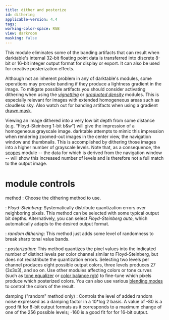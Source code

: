 ```yaml
---
title: dither and posterize
id: dithering
applicable-version: 4.4
tags: 
working-color-space: RGB
view: darkroom
masking: false
---
```


This module eliminates some of the banding artifacts that can result when darktable's internal 32-bit floating point data is transferred into discrete 8-bit or 16-bit integer output format for display or export.  It can also be used for creative posterization effects.

Although not an inherent problem in any of darktable's modules, some operations may provoke banding if they produce a lightness gradient in the image. To mitigate possible artifacts you should consider activating dithering when using the [_vignetting_](./vignetting.md) or [_graduated density_](./graduated-density.md) modules. This is especially relevant for images with extended homogeneous areas such as cloudless sky. Also watch out for banding artifacts when using a gradient [drawn mask](../../darkroom/masking-and-blending/masks/drawn).

Viewing an image dithered into a very low bit depth from some distance (e.g. “Floyd-Steinberg 1-bit b&w”) will give the impression of a homogeneous grayscale image. darktable attempts to mimic this impression when rendering zoomed-out images in the center view, the navigation window and thumbnails. This is accomplished by dithering those images into a higher number of grayscale levels. Note that, as a consequence, the [scopes](../utility-modules/shared/scopes.md) module -- the data for which is derived from the navigation window -- will show this increased number of levels and is therefore not a full match to the output image.

# module controls

method
: Choose the dithering method to use. 

: _Floyd-Steinberg_: Systematically distribute quantization errors over neighboring pixels. This method can be selected with some typical output bit depths. Alternatively, you can select _Floyd-Steinberg auto_, which automatically adapts to the desired output format.

: _random dithering_: This method just adds some level of randomness to break sharp tonal value bands. 

: _posterization_: This method quantizes the pixel values into the indicated number of distinct levels per color channel similar to Floyd-Steinberg, but does not redistribute the quantization errors.  Selecting two levels per channel produces eight possible output colors, three levels produces 27 (3x3x3), and so on.  Use other modules affecting colors or tone curves (such as [tone equalizer](tone-equalizer.md) or [color balance rgb](color-balance-rgb.md)) to fine-tune which pixels produce which posterized colors.  You can also use various [blending modes](../../darkroom/masking-and-blending/blend-modes.md) to control the colors of the result.

damping ("random" method only)
: Controls the level of added random noise expressed as a damping factor in a 10*log 2 basis. A value of -80 is a good fit for 8-bit output formats as it corresponds to a maximum change of one of the 256 possible levels; -160 is a good fit for for 16-bit output.
